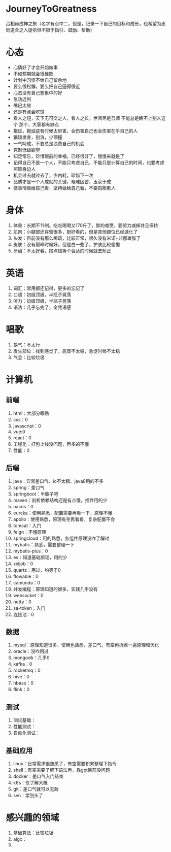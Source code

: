 # JourneyToGreatness
吕相赫成神之旅（名字有点中二，但是，记录一下自己的目标和成长，也希望为志同道合之人提供但不限于指引、鼓励、帮助）

# 心态
 - 心情好了才会开始做事
 - 不如预期就会很挫败
 - 计划中习惯不给自己留余地
 - 要么很松懈，要么把自己逼得很近
 - 心态没有自己想象中的好
 - 急功近利
 - 嘴巴太软
 - 还是有点会吃饼
 - 看人之短，天下无可交之人，看人之长，世间尽是吾师   不能总是瞧不上别人这个 那个，大家都有缺点
 - 拖延，拖延症有时候太厉害，会伤害自己也会伤害在乎自己的人
 - 猥琐发育，别浪，少顶撞
 - 一气呵成，不要总是浪费自己的机会
 - 克制低级欲望
 - 知足常乐，珍惜眼前的幸福，已经很好了，慢慢来就是了
 - 记得自己不是一个人，不能只考虑自己，不能只是计算自己的时间，也要考虑照顾身边人
 - 机会过去就过去了，少内耗，珍惜下一次
 - 品质才是一个人成就的关键，艰难困苦，玉汝于成
 - 做事情做给自己看，坚持做给自己看，不要自欺欺人

# 身体
1. 体重：长期不节制。吃吃喝喝又170斤了，胖的难受，要努力减掉并且保持
2. 肌肉：小腿部还存留很多，挺好看的，但是其他部位已经退化了
3. 头发：目前没有那么稀疏，比较正常，很久没有米诺+非那雄胺了
4. 皮肤：没有巅峰时候好，但是白一些了，护肤比较偷懒
5. 牙齿：不太好看，攒点钱等个合适的时候就去矫正

# 英语
1. 词汇：常用都还记得，更多的忘记了
2. 口语：初级顶级，半瓶子晃荡
3. 听力：初级顶级，半瓶子晃荡
4. 语法：几乎忘完了，全凭语感

# 唱歌
1. 换气：不太行
2. 发生部位：找到感觉了，高音不太稳，急促时候不太稳
3. 气息：比较垃圾

# 计算机
## 前端
1. html：大部分眼熟
2. css：0
3. javascript：0
4. vue:0
5. react：0
6. 工程化：打包上线没问题，再多的不懂
7. 性能：0

## 后端
1. java：异常差口气、io不太精、java8用的不多
2. spring：差口气
3. springboot：半瓶子吧
4. maven：剖析依赖结构还是有点慢，插件用的少
5. nacos：0
6. eureka：使用熟悉，配置需要再看一下，原理不懂
7. apollo：使用熟悉，原理有空再看看，复杂配置不会
8. tomcat：入门
9. feign：不懂原理
10. springcloud：用的熟悉，各组件原理没咋了解过
11. mybatis：熟悉，需要整理一下
12. mybatis-plus：0
13. es：知道基础原理，用的少
14. xxljob：0
15. quartz：用过，约等于0
16. flowable：0
17. camunda：0
18. 并发编程：原理知道的很多，实践几乎没有
19. websocket：0
20. netty：0
21. sa-token：入门
22. 连接池：0

## 数据
1. mysql：原理知道很多，使用也熟悉，差口气，有空再折腾一遍原理和优化
2. oracle：没咋用过
3. mongodb：几乎0
4. kafka：0
5. rocketmq：0
6. hive：0
7. hbase：0
8. flink：0

## 测试
1. 测试基础：
2. 性能测试：
3. 自动化测试：

## 基础应用
1. linux：日常需求很熟悉了，有空需要积累整理下指令
2. shell：有空需要了解下语法再，靠gpt目前没问题
3. docker：差口气入门结束
4. k8s：仅了解大概
5. git：差口气就可以无敌
6. svn：学到头了

# 感兴趣的领域
1. 基础算法：比较垃圾
2. aigc：
3. 






